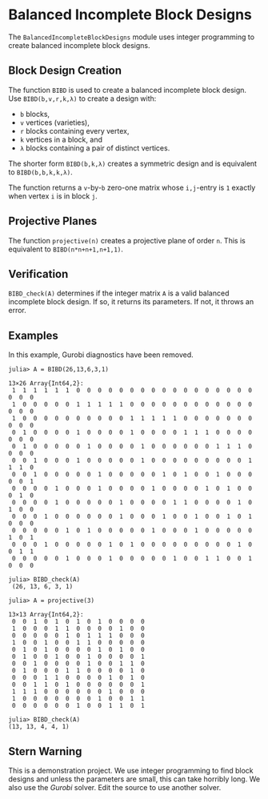 # Balanced Incomplete Block Designs

The `BalancedIncompleteBlockDesigns` module uses integer programming to create balanced incomplete block designs.

## Block Design Creation

The function `BIBD` is used to create a balanced incomplete block design.
Use `BIBD(b,v,r,k,λ)` to create a design with:
+ `b` blocks,
+ `v` vertices (varieties),
+ `r` blocks containing every vertex,
+ `k` vertices in a block, and
+ `λ` blocks containing a pair of distinct vertices.

The shorter form `BIBD(b,k,λ)` creates a symmetric design and is
equivalent to `BIBD(b,b,k,k,λ)`.

The function returns a `v`-by-`b` zero-one matrix whose `i,j`-entry
is `1` exactly when vertex `i` is in block `j`.

## Projective Planes

The function `projective(n)` creates a projective plane of order `n`.
This is equivalent to `BIBD(n*n+n+1,n+1,1)`.

## Verification

`BIBD_check(A)` determines if the integer matrix `A` is a valid
balanced incomplete block design. If so, it returns its parameters.
If not, it throws an error.

## Examples

In this example, Gurobi diagnostics have been removed.

```
julia> A = BIBD(26,13,6,3,1)

13×26 Array{Int64,2}:
 1  1  1  1  1  1  0  0  0  0  0  0  0  0  0  0  0  0  0  0  0  0  0  0  0  0
 1  0  0  0  0  0  1  1  1  1  1  0  0  0  0  0  0  0  0  0  0  0  0  0  0  0
 1  0  0  0  0  0  0  0  0  0  0  1  1  1  1  1  0  0  0  0  0  0  0  0  0  0
 0  1  0  0  0  0  1  0  0  0  0  1  0  0  0  0  1  1  1  0  0  0  0  0  0  0
 0  1  0  0  0  0  0  1  0  0  0  0  1  0  0  0  0  0  0  1  1  1  0  0  0  0
 0  0  1  0  0  0  1  0  0  0  0  0  1  0  0  0  0  0  0  0  0  0  1  1  1  0
 0  0  1  0  0  0  0  0  1  0  0  0  0  0  1  0  1  0  0  1  0  0  0  0  0  1
 0  0  0  0  1  0  0  0  1  0  0  0  0  1  0  0  0  0  1  0  1  0  0  0  1  0
 0  0  0  0  1  0  0  0  0  0  1  0  0  0  0  1  1  0  0  0  0  1  0  1  0  0
 0  0  0  1  0  0  0  0  0  0  1  0  0  0  1  0  0  1  0  0  1  0  1  0  0  0
 0  0  0  0  0  1  0  1  0  0  0  0  0  1  0  0  0  1  0  0  0  0  0  1  0  1
 0  0  0  1  0  0  0  0  0  1  0  1  0  0  0  0  0  0  0  0  0  1  0  0  1  1
 0  0  0  0  0  1  0  0  0  1  0  0  0  0  0  1  0  0  1  1  0  0  1  0  0  0

julia> BIBD_check(A)
 (26, 13, 6, 3, 1)

julia> A = projective(3)

13×13 Array{Int64,2}:
 0  0  1  0  1  0  1  0  1  0  0  0  0
 1  0  0  0  1  1  0  0  0  0  1  0  0
 0  0  0  0  0  1  0  1  1  1  0  0  0
 1  0  0  1  0  0  1  1  0  0  0  0  0
 0  1  0  1  0  0  0  0  1  0  1  0  0
 0  1  0  0  1  0  0  1  0  0  0  0  1
 0  0  1  0  0  0  0  1  0  0  1  1  0
 0  1  0  0  0  1  1  0  0  0  0  1  0
 0  0  0  1  1  0  0  0  0  1  0  1  0
 0  0  1  1  0  1  0  0  0  0  0  0  1
 1  1  1  0  0  0  0  0  0  1  0  0  0
 1  0  0  0  0  0  0  0  1  0  0  1  1
 0  0  0  0  0  0  1  0  0  1  1  0  1

julia> BIBD_check(A)
(13, 13, 4, 4, 1)
```
## Stern Warning

This is a demonstration project. We use integer programming to find block
designs and unless the parameters are small, this can take horribly long.
We also use the *Gurobi* solver. Edit the source to use another solver.
